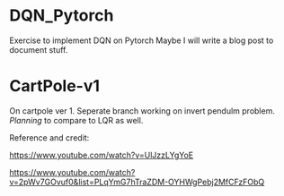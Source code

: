 # DQN_Pytorch
Exercise to implement DQN on Pytorch
Maybe I will write a blog post to document stuff.

# CartPole-v1
On cartpole ver 1.
Seperate branch working on invert pendulm problem. *Planning* to compare to LQR as well.

Reference and credit:

https://www.youtube.com/watch?v=UlJzzLYgYoE

https://www.youtube.com/watch?v=2pWv7GOvuf0&list=PLqYmG7hTraZDM-OYHWgPebj2MfCFzFObQ
